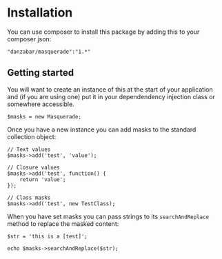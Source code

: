 Installation
============

You can use composer to install this package by adding this to your composer json:

	"danzabar/masquerade":"1.*"

## Getting started

You will want to create an instance of this at the start of your application and (if you are using one) put it in your dependendency injection class or somewhere accessible.

	$masks = new Masquerade;

Once you have a new instance you can add masks to the standard collection object:

	// Text values
	$masks->add('test', 'value');

	// Closure values
	$masks->add('test', function() {
		return 'value';
	});

	// Class masks
	$masks->add('test', new TestClass);

When you have set masks you can pass strings to its `searchAndReplace` method to replace the masked content:

	$str = 'this is a [test]';

	echo $masks->searchAndReplace($str);
